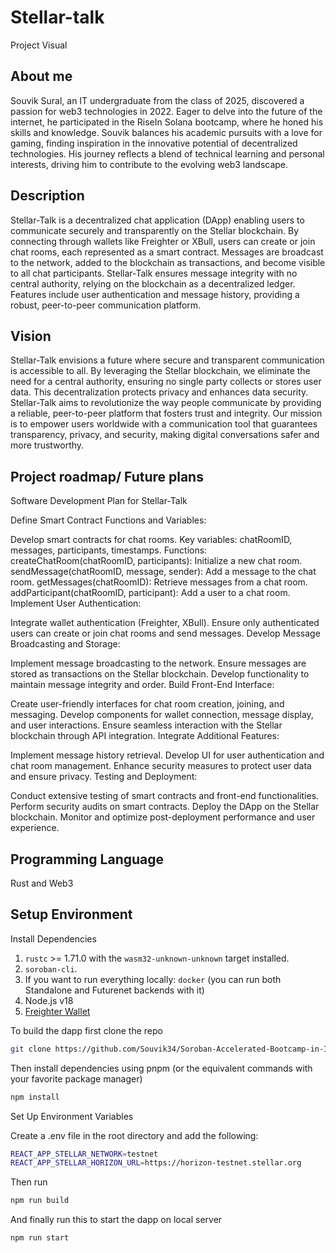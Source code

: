 # Stellar-talk

Project Visual

## About me

Souvik Sural, an IT undergraduate from the class of 2025, discovered a passion for web3 technologies in 2022. Eager to delve into the future of the internet, he participated in the RiseIn Solana bootcamp, where he honed his skills and knowledge. Souvik balances his academic pursuits with a love for gaming, finding inspiration in the innovative potential of decentralized technologies. His journey reflects a blend of technical learning and personal interests, driving him to contribute to the evolving web3 landscape.

## Description

Stellar-Talk is a decentralized chat application (DApp) enabling users to communicate securely and transparently on the Stellar blockchain. By connecting through wallets like Freighter or XBull, users can create or join chat rooms, each represented as a smart contract. Messages are broadcast to the network, added to the blockchain as transactions, and become visible to all chat participants. Stellar-Talk ensures message integrity with no central authority, relying on the blockchain as a decentralized ledger. Features include user authentication and message history, providing a robust, peer-to-peer communication platform.

## Vision

Stellar-Talk envisions a future where secure and transparent communication is accessible to all. By leveraging the Stellar blockchain, we eliminate the need for a central authority, ensuring no single party collects or stores user data. This decentralization protects privacy and enhances data security. Stellar-Talk aims to revolutionize the way people communicate by providing a reliable, peer-to-peer platform that fosters trust and integrity. Our mission is to empower users worldwide with a communication tool that guarantees transparency, privacy, and security, making digital conversations safer and more trustworthy.

## Project roadmap/ Future plans

Software Development Plan for Stellar-Talk

Define Smart Contract Functions and Variables:

Develop smart contracts for chat rooms.
Key variables: chatRoomID, messages, participants, timestamps.
Functions:
createChatRoom(chatRoomID, participants): Initialize a new chat room.
sendMessage(chatRoomID, message, sender): Add a message to the chat room.
getMessages(chatRoomID): Retrieve messages from a chat room.
addParticipant(chatRoomID, participant): Add a user to a chat room.
Implement User Authentication:

Integrate wallet authentication (Freighter, XBull).
Ensure only authenticated users can create or join chat rooms and send messages.
Develop Message Broadcasting and Storage:

Implement message broadcasting to the network.
Ensure messages are stored as transactions on the Stellar blockchain.
Develop functionality to maintain message integrity and order.
Build Front-End Interface:

Create user-friendly interfaces for chat room creation, joining, and messaging.
Develop components for wallet connection, message display, and user interactions.
Ensure seamless interaction with the Stellar blockchain through API integration.
Integrate Additional Features:

Implement message history retrieval.
Develop UI for user authentication and chat room management.
Enhance security measures to protect user data and ensure privacy.
Testing and Deployment:

Conduct extensive testing of smart contracts and front-end functionalities.
Perform security audits on smart contracts.
Deploy the DApp on the Stellar blockchain.
Monitor and optimize post-deployment performance and user experience.

## Programming Language

Rust and Web3

## Setup Environment

Install Dependencies

1. `rustc` >= 1.71.0 with the `wasm32-unknown-unknown` target installed. 
2. `soroban-cli`. 
3. If you want to run everything locally: `docker` (you can run both Standalone and Futurenet backends with it)
4. Node.js v18
5. [Freighter Wallet](https://www.freighter.app/) 


To build the dapp first clone the repo

```bash
git clone https://github.com/Souvik34/Soroban-Accelerated-Bootcamp-in-India-Final-Project
```

Then install dependencies using pnpm (or the equivalent commands with your favorite package manager)
```bash
npm install
```
Set Up Environment Variables

Create a .env file in the root directory and add the following:

```bash
REACT_APP_STELLAR_NETWORK=testnet
REACT_APP_STELLAR_HORIZON_URL=https://horizon-testnet.stellar.org
```

Then run

```bash 
npm run build
```

And finally run this to start the dapp on local server
```bash
npm run start
```
